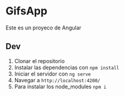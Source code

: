 # GifsApp

Este es un proyeco de Angular

## Dev

1. Clonar el repositorio
2. Instalar las dependencias con `npm install`
3. Iniciar el servidor con `ng serve`
4. Navegar a `http://localhost:4200/`
5. Para instalar los node_modules `npm i`
